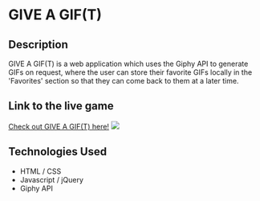 # GIVE A GIF(T)

## Description
GIVE A GIF(T) is a web application which uses the Giphy API to generate GIFs on request, where the user can store their favorite GIFs locally in the 'Favorites' section so that they can come back to them at a later time.


## Link to the live game
[Check out GIVE A GIF(T) here!](https://mpaitgt.github.io/Giphy-API/)
![](GIF-final1.gif)


## Technologies Used
- HTML / CSS
- Javascript / jQuery
- Giphy API